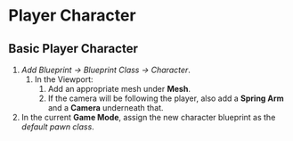 # Player Character

## Basic Player Character
1. *Add Blueprint -> Blueprint Class -> Character*.
   1. In the Viewport:
      1. Add an appropriate mesh under **Mesh**.
      2. If the camera will be following the player, also add a **Spring Arm** and a **Camera** underneath that.
2. In the current **Game Mode**, assign the new character blueprint as the *default pawn class*.